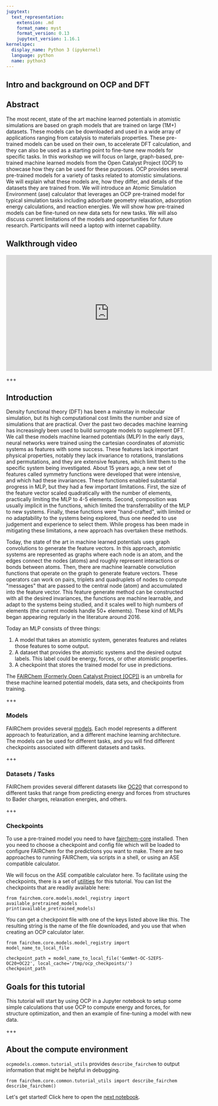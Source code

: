 ```yaml
---
jupytext:
  text_representation:
    extension: .md
    format_name: myst
    format_version: 0.13
    jupytext_version: 1.16.1
kernelspec:
  display_name: Python 3 (ipykernel)
  language: python
  name: python3
---
```


Intro and background on OCP and DFT
----------

## Abstract

The most recent, state of the art machine learned potentials in atomistic simulations are based on graph models that are trained on large (1M+) datasets. These models can be downloaded and used in a wide array of applications ranging from catalysis to materials properties. These pre-trained models can be used on their own, to accelerate DFT calculation, and they can also be used as a starting point to fine-tune new models for specific tasks. In this workshop we will focus on large, graph-based, pre-trained  machine learned models from the Open Catalyst Project (OCP) to showcase how they can be used for these purposes. OCP provides several pre-trained models for a variety of tasks related to atomistic simulations. We will explain what these models are, how they differ, and details of the datasets they are trained from.  We will introduce an Atomic Simulation Environment (ase) calculator that leverages an OCP pre-trained model for typical simulation tasks including adsorbate geometry relaxation, adsorption energy calculations, and reaction energies. We will show how pre-trained models can be fine-tuned on new data sets for new tasks. We will also discuss current limitations of the models and opportunities for future research. Participants will need a laptop with internet capability. 

## Walkthrough video 

<iframe width="560" height="315" src="https://www.youtube.com/embed/0wb0FTa7SV0?si=6gPgj0Pv9jfNT8Go" title="YouTube video player" frameborder="0" allow="accelerometer; autoplay; clipboard-write; encrypted-media; gyroscope; picture-in-picture; web-share" referrerpolicy="strict-origin-when-cross-origin" allowfullscreen></iframe>

+++

## Introduction

Density functional theory (DFT) has been a mainstay in molecular simulation, but its high computational cost limits the number and size of simulations that are practical. Over the past two decades machine learning has increasingly been used to build surrogate models to supplement DFT. We call these models machine learned potentials (MLP) In the early days, neural networks were trained using the cartesian coordinates of atomistic systems as features with some success. These features lack important physical properties, notably they lack invariance to rotations, translations and permutations, and they are extensive features, which limit them to the specific system being investigated. About 15 years ago, a new set of features called symmetry functions were developed that were intensive, and which had these invariances. These functions enabled substantial progress in MLP, but they had a few important limitations. First, the size of the feature vector scaled quadratically with the number of elements, practically limiting the MLP to 4-5 elements. Second, composition was usually implicit in the functions, which limited the transferrability of the MLP to new systems. Finally, these functions were "hand-crafted", with limited or no adaptability to the systems being explored, thus one needed to use judgement and experience to select them. While progess has been made in mitigating these limitations, a new approach has overtaken these methods.

Today, the state of the art in machine learned potentials uses graph convolutions to generate the feature vectors. In this approach, atomistic systems are represented as graphs where each node is an atom, and the edges connect the nodes (atoms) and roughly represent interactions or bonds between atoms. Then, there are machine learnable convolution functions that operate on the graph to generate feature vectors. These operators can work on pairs, triplets and quadruplets of nodes to compute "messages" that are passed to the central node (atom) and accumulated into the feature vector. This feature generate method can be constructed with all the desired invariances, the functions are machine learnable, and adapt to the systems being studied, and it scales well to high numbers of elements (the current models handle 50+ elements). These kind of MLPs began appearing regularly in the literature around 2016.

Today an MLP consists of three things:

1. A model that takes an atomistic system, generates features and relates those features to some output.
2. A dataset that provides the atomistic systems and the desired output labels. This label could be energy, forces, or other atomistic properties.
3. A checkpoint that stores the trained model for use in predictions.

The [FAIRChem (Formerly Open Catalyst Project [OCP])](https://github.com/FAIR-Chem/) is an umbrella for these machine learned potential models, data sets, and checkpoints from training. 

+++

### Models

FAIRChem provides several [models](../core/models). Each model represents a different approach to featurization, and a different machine learning architecture. The models can be used for different tasks, and you will find different checkpoints associated with different datasets and tasks. 

+++

### Datasets / Tasks

FAIRChem provides several different datasets like [OC20](../core/datasets/oc20) that correspond to different tasks that range from predicting energy and forces from structures to Bader charges, relaxation energies, and others.

+++

### Checkpoints

To use a pre-trained model you need to have [fairchem-core](https://github.com/FAIR-Chem/fairchem) installed. Then you need to choose a checkpoint and config file which will be loaded to configure FAIRChem for the predictions you want to make. There are two approaches to running FAIRChem, via scripts in a shell, or using an ASE compatible calculator.

We will focus on the ASE compatible calculator here. To facilitate using the checkpoints, there is a set of [utilities](./ocp-tutorial) for this tutorial. You can list the checkpoints that are readily available here:

```{code-cell} ipython3
from fairchem.core.models.model_registry import available_pretrained_models
print(available_pretrained_models)
```

You can get a checkpoint file with one of the keys listed above like this. The resulting string is the name of the file downloaded, and you use that when creating an OCP calculator later.

```{code-cell} ipython3
from fairchem.core.models.model_registry import model_name_to_local_file

checkpoint_path = model_name_to_local_file('GemNet-OC-S2EFS-OC20+OC22', local_cache='/tmp/ocp_checkpoints/')
checkpoint_path
```

## Goals for this tutorial

This tutorial will start by using OCP in a Jupyter notebook to setup some simple calculations that use OCP to compute energy and forces, for structure optimization, and then an example of fine-tuning a model with new data.

+++

## About the compute environment

`ocpmodels.common.tutorial_utils`  provides `describe_fairchem` to output information that might be helpful in debugging.

```{code-cell} ipython3
from fairchem.core.common.tutorial_utils import describe_fairchem
describe_fairchem()
```

Let's get started! Click here to open the [next notebook](./OCP-introduction).
